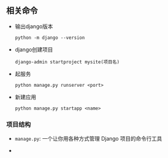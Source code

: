 ## 相关命令

* 输出django版本

  ```shell
  python -m django --version
  ```

* django创建项目

  ```shell
  django-admin startproject mysite(项目名)
  ```

* 起服务

  ```shell
  python manage.py runserver <port>
  ```

* 新建应用

  ```
  python manage.py startapp <name>
  ```


### 项目结构

* `manage.py`: 一个让你用各种方式管理 Django 项目的命令行工具

* 